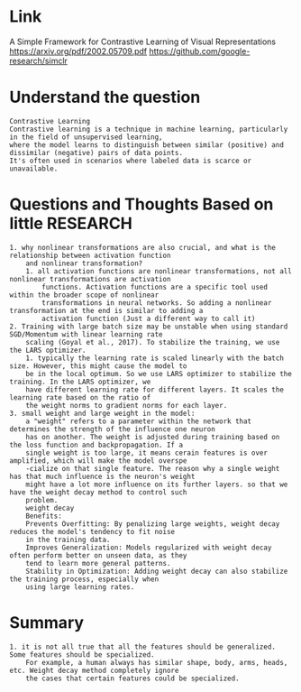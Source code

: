 Link
===============
<p>

A Simple Framework for Contrastive Learning of Visual Representations
https://arxiv.org/pdf/2002.05709.pdf
https://github.com/google-research/simclr


</p>

Understand the question
===============

    Contrastive Learning
    Contrastive learning is a technique in machine learning, particularly in the field of unsupervised learning, 
    where the model learns to distinguish between similar (positive) and dissimilar (negative) pairs of data points.
    It's often used in scenarios where labeled data is scarce or unavailable. 

Questions and Thoughts Based on little RESEARCH
===============

    1. why nonlinear transformations are also crucial, and what is the relationship between activation function
        and nonlinear transformation?
        1. all activation functions are nonlinear transformations, not all nonlinear transformations are activation 
            functions. Activation functions are a specific tool used within the broader scope of nonlinear 
            transformations in neural networks. So adding a nonlinear transformation at the end is similar to adding a 
            activation function (Just a different way to call it)
    2. Training with large batch size may be unstable when using standard SGD/Momentum with linear learning rate 
        scaling (Goyal et al., 2017). To stabilize the training, we use the LARS optimizer.
        1. typically the learning rate is scaled linearly with the batch size. However, this might cause the model to 
        be in the local optimum. So we use LARS optimizer to stabilize the training. In the LARS optimizer, we 
        have different learning rate for different layers. It scales the learning rate based on the ratio of
        the weight norms to gradient norms for each layer.
    3. small weight and large weight in the model:
        a "weight" refers to a parameter within the network that determines the strength of the influence one neuron 
        has on another. The weight is adjusted during training based on the loss function and backpropagation. If a 
        single weight is too large, it means cerain features is over amplified, which will make the model overspe
        -cialize on that single feature. The reason why a single weight has that much influence is the neuron's weight
        might have a lot more influence on its further layers. so that we have the weight decay method to control such
        problem.
        weight decay
        Benefits:
        Prevents Overfitting: By penalizing large weights, weight decay reduces the model's tendency to fit noise 
        in the training data.
        Improves Generalization: Models regularized with weight decay often perform better on unseen data, as they 
        tend to learn more general patterns.
        Stability in Optimization: Adding weight decay can also stabilize the training process, especially when 
        using large learning rates.

Summary
===============

    1. it is not all true that all the features should be generalized. Some features should be specialized. 
        For example, a human always has similar shape, body, arms, heads, etc. Weight decay method completely ignore
        the cases that certain features could be specialized.
        
